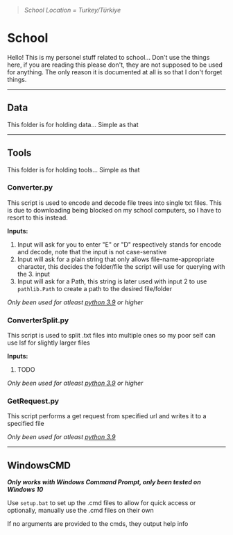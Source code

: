 > *School Location = Turkey/Türkiye*

# School

Hello! This is my personel stuff related to school...
Don't use the things here, if you are reading this please don't, they are not supposed to be used for anything. The only reason it is  documented at all is so that I don't forget things.

---

## Data

This folder is for holding data... Simple as that

---

## Tools

This folder is for holding tools... Simple as that

### Converter.py

This script is used to encode and decode file trees into single txt files. This is due to downloading being blocked on my school computers,
so I have to resort to this instead.

**Inputs:**
1. Input will ask for you to enter "E" or "D" respectively stands for encode and decode, note that the input is not case-senstive
2. Input will ask for a plain string that only allows file-name-appropriate character, this decides the folder/file the script will use for querying with the 3. input
3. Input will ask for a Path, this string is later used with input 2 to use `pathlib.Path` to create a path to the desired file/folder

*Only been used for atleast [python 3.9](https://www.python.org/downloads/release/python-390/) or higher*

### ConverterSplit.py

This script is used to split .txt files into multiple ones so my poor self can use lsf for slightly larger files

**Inputs:**
1. TODO

*Only been used for atleast [python 3.9](https://www.python.org/downloads/release/python-390/) or higher*

### GetRequest.py

This script performs a get request from specified url and writes it to a specified file

*Only been used for atleast [python 3.9](https://www.python.org/downloads/release/python-390/)*

---

## WindowsCMD

***Only works with Windows Command Prompt, only been tested on Windows 10***

Use `setup.bat` to set up the .cmd files to allow for quick access or optionally, manually use the .cmd files on their own

If no arguments are provided to the cmds, they output help info
